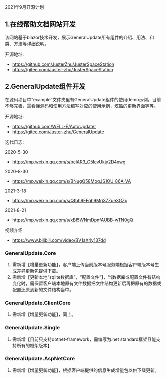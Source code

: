 2021年9月开源计划

## 1.在线帮助文档网站开发 ##
该网站基于blazor技术开发，展示GeneralUpdate所有组件的介绍、用法、和类、方法等详细说明。

开源地址:

- https://github.com/JusterZhu/JusterSpaceStation
- https://gitee.com/Juster-zhu/JusterSpaceStation

## 2.GeneralUpdate组件开发 ##
在源码项目中“example”文件夹里有GeneralUpdate组件的使用demo示例。目前不够完善，需看懂源码和使用方法编写对应的使用示例，炫酷的更新界面等等。

开源地址:

- https://github.com/WELL-E/AutoUpdater
- https://gitee.com/Juster-zhu/GeneralUpdate


迭代日志:

2020-5-30

- https://mp.weixin.qq.com/s/pclAR3_G5IcvUkjy2D4xwg

2020-8-30

- https://mp.weixin.qq.com/s/BNugQ58MoqJS1OU_86A-VA

2021-3-18

- https://mp.weixin.qq.com/s/Qtbh9FFqh9Mrj37Zue3GZg

2021-8-21

- https://mp.weixin.qq.com/s/xBI5WNmDpnfAUBB-wTN0gQ

视频介绍

- https://www.bilibili.com/video/BV1aX4y137dd

### GeneralUpdate.Core ###
1. 需新增【增量更新功能】，客户端上传当前版本号服务端根据客户端版本号生成差异更新包提供下载。
1. 需新增【更新本地“sqlite数据库”，“配置文件”】，当数据库或配置文件有结构变化时，需保留客户端本地原有文件数据把文件结构更新后再把原有的数据或配置还原到新的文件结构当中。

### GeneralUpdate.ClientCore ###
1. 需新增【增量更新功能】，同上。

### GeneralUpdate.Single ###
1. 需新增【目前只支持dotnet-framework，需编写为.net standard框架且能支持所有的框架版本】

### GeneralUpdate.AspNetCore ###
1. 需新增【增量更新功能】，根据客户端提供的信息生成增量包以供下载更新。